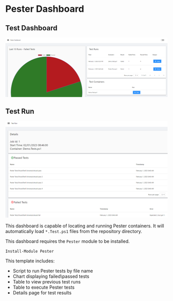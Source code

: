 # Pester Dashboard

## Test Dashboard 

![](./dashboard.png)

## Test Run

![](./job-run.png)

This dashboard is capable of locating and running Pester containers. It will automatically load `*.Test.ps1` files from the repository directory.

This dashboard requires the `Pester` module to be installed. 

```powershell
Install-Module Pester
```

This template includes:

- Script to run Pester tests by file name
- Chart displaying failed\passed tests
- Table to view previous test runs
- Table to execute Pester tests
- Details page for test results